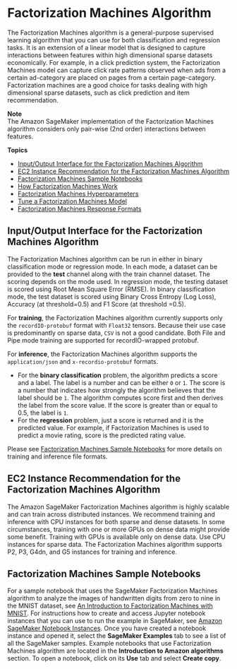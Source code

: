 # Factorization Machines Algorithm<a name="fact-machines"></a>

The Factorization Machines algorithm is a general\-purpose supervised learning algorithm that you can use for both classification and regression tasks\. It is an extension of a linear model that is designed to capture interactions between features within high dimensional sparse datasets economically\. For example, in a click prediction system, the Factorization Machines model can capture click rate patterns observed when ads from a certain ad\-category are placed on pages from a certain page\-category\. Factorization machines are a good choice for tasks dealing with high dimensional sparse datasets, such as click prediction and item recommendation\.

**Note**  
The Amazon SageMaker implementation of the Factorization Machines algorithm considers only pair\-wise \(2nd order\) interactions between features\.

**Topics**
+ [Input/Output Interface for the Factorization Machines Algorithm](#fm-inputoutput)
+ [EC2 Instance Recommendation for the Factorization Machines Algorithm](#fm-instances)
+ [Factorization Machines Sample Notebooks](#fm-sample-notebooks)
+ [How Factorization Machines Work](fact-machines-howitworks.md)
+ [Factorization Machines Hyperparameters](fact-machines-hyperparameters.md)
+ [Tune a Factorization Machines Model](fm-tuning.md)
+ [Factorization Machines Response Formats](fm-in-formats.md)

## Input/Output Interface for the Factorization Machines Algorithm<a name="fm-inputoutput"></a>

The Factorization Machines algorithm can be run in either in binary classification mode or regression mode\. In each mode, a dataset can be provided to the **test** channel along with the train channel dataset\. The scoring depends on the mode used\. In regression mode, the testing dataset is scored using Root Mean Square Error \(RMSE\)\. In binary classification mode, the test dataset is scored using Binary Cross Entropy \(Log Loss\), Accuracy \(at threshold=0\.5\) and F1 Score \(at threshold =0\.5\)\.

For **training**, the Factorization Machines algorithm currently supports only the `recordIO-protobuf` format with `Float32` tensors\. Because their use case is predominantly on sparse data, `CSV` is not a good candidate\. Both File and Pipe mode training are supported for recordIO\-wrapped protobuf\.

For **inference**, the Factorization Machines algorithm supports the `application/json` and `x-recordio-protobuf` formats\. 
+ For the **binary classification** problem, the algorithm predicts a score and a label\. The label is a number and can be either `0` or `1`\. The score is a number that indicates how strongly the algorithm believes that the label should be `1`\. The algorithm computes score first and then derives the label from the score value\. If the score is greater than or equal to 0\.5, the label is `1`\.
+ For the **regression** problem, just a score is returned and it is the predicted value\. For example, if Factorization Machines is used to predict a movie rating, score is the predicted rating value\.

Please see [Factorization Machines Sample Notebooks](#fm-sample-notebooks) for more details on training and inference file formats\.

## EC2 Instance Recommendation for the Factorization Machines Algorithm<a name="fm-instances"></a>

The Amazon SageMaker Factorization Machines algorithm is highly scalable and can train across distributed instances\. We recommend training and inference with CPU instances for both sparse and dense datasets\. In some circumstances, training with one or more GPUs on dense data might provide some benefit\. Training with GPUs is available only on dense data\. Use CPU instances for sparse data\. The Factorization Machines algorithm supports P2, P3, G4dn, and G5 instances for training and inference\.

## Factorization Machines Sample Notebooks<a name="fm-sample-notebooks"></a>

For a sample notebook that uses the SageMaker Factorization Machines algorithm to analyze the images of handwritten digits from zero to nine in the MNIST dataset, see [An Introduction to Factorization Machines with MNIST](https://sagemaker-examples.readthedocs.io/en/latest/introduction_to_amazon_algorithms/factorization_machines_mnist/factorization_machines_mnist.html)\. For instructions how to create and access Jupyter notebook instances that you can use to run the example in SageMaker, see [Amazon SageMaker Notebook Instances](nbi.md)\. Once you have created a notebook instance and opened it, select the **SageMaker Examples** tab to see a list of all the SageMaker samples\. Example notebooks that use Factorization Machines algorithm are located in the **Introduction to Amazon algorithms** section\. To open a notebook, click on its **Use** tab and select **Create copy**\.
